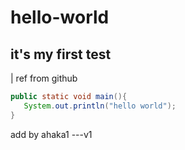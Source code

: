 # hello-world
## it's my first test
| ref from github
~~~ java
public static void main(){
   System.out.println("hello world");
}
~~~

add by ahaka1 ---v1
